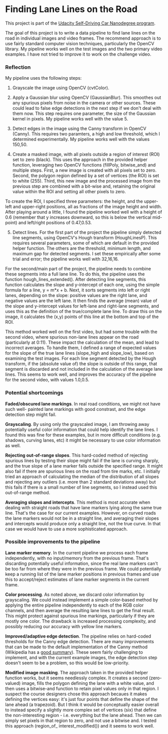 # Finding Lane Lines on the Road

This project is part of the [Udacity Self-Driving Car Nanodegree program](https://github.com/udacity/CarND-LaneLines-P1).

The goal of this project is to write a data pipeline to find lane lines on the road in
individual images and video frames. The recommend approach is to use fairly standard 
computer vision techniques, particularly the OpenCV library. My pipeline works well on
the test images and the two primary video examples. I have not tried to improve it to work
on the challenge video.

### Reflection

My pipeline uses the following steps:

1. Grayscale the image using OpenCV (cvtColor). 

2. Apply a Gaussian blur using OpenCV (GaussianBlur). This smoothes out any spurious 
pixels from noise in the camera or other sources. These could lead to false edge 
detections in the next step if we don't deal with them now. This step requires one 
parameter, the size of the Gaussian kernel in pixels. My pipeline works well with the 
value 5.

3. Detect edges in the image using the Canny transform in OpenCV (Canny). This requires 
two paramters, a high and low threshold, which I determined experimentally. My 
pipeline works well with the values 150,50.

4. Create a masked image, with all pixels outside a region of interest (ROI) set to zero
(black). This uses the approach in the provided helper function, leveraging two OpenCV 
functions (fillPoly, bitwise_and) and multiple steps. First, a new image is created with
all pixels set to zero. Second, the polygon region defined by a set of vertices (the ROI)
is set to white (255). Third, this new image and the processed image from the previous 
step are combined with a bit-wise and, retaining the original value within the ROI and
setting all other pixels to zero. 

 To create the ROI, I specified three parameters: the height, and the upper-left and 
upper-right positions, all as fractions of the image height and width. After playing 
around a little, I found the pipeline worked well with a height of 0.6 (remember that y 
increases downward, so this is below the vertical mid-point) and left/right positions of 
0.47,0.53.

5. Detect lines. For the first part of the project the pipeline simply detected line
segments, using OpenCV's Hough transform (HoughLinesP). This requires several 
parameters, some of which are default in the provided helper function. The others are
the threshold, minimum length, and maximum gap for detected segments. I set these 
empirically after some trial and error; the pipeline works well with 32,16,16.

 For the second/main part of the project, the pipeline needs to combine these segments 
into a full lane line. To do this, the pipeline uses the function 
hough_lines_extended(). After detecting line segments, this function calculates the slope
and y-intercept of each one, using the simple formula for a line, y = m*x + b. Next, it 
sorts segments into left or right lanes, depending on the slope: positive values are the 
right lane, and negative values are the left lane. It then finds the average (mean) 
value of the slope and y-intercept values for left-lane and right-lane segments, and 
uses this as the definition of the true/complete lane line. To draw this on the image, 
it calculates the (x,y) points of this line at the bottom and top of the ROI.

 This method worked well on the first video, but had some trouble with the second video,
where spurious non-lane lines appear on the road (particularly at 0:11). These impact
the calculation of the mean, and lead to incorrect averages. To handle them,
I defined a range of expected values for the slope of the true lane lines (slope_high 
and slope_low), based on examining the test images. For each line segment detected by 
the Hough transform, if the (absolute value of) the slope is outside of this range, 
that segment is discarded and not included in the calculation of the average lane lines. 
This seems to work well, and improves the accuracy of the pipeline for the second video, 
with values 1.0,0.5.

### Potential shortcomings

**Faded/obscured lane markings**. In real road conditions, we might not have such well-
painted lane markings with good constrast, and the edge detection step might fail.

**Grayscaling**. By using only the grayscaled image, I am throwing away potentially useful color
information that could help identify the lane lines. I found this was fine for these 
examples, but in more difficult conditions (e.g. shadows, curving lanes, etc) it might be 
necessary to use color information as well.

**Rejecting out-of-range slopes**. This hard-coded method of rejecting spurious lines by
testing their slope might fail if the lane is curving sharply, and the true slope of a 
lane marker falls outside the specified range. It might also fail if there are 
spurious lines on the road from tire marks, etc. I initially tried an approach of 
calculating the median of the distribution of all slopes and rejecting any outliers 
(i.e. more than 2 standard deviations away) but this fails if there is a small number
of line segments, so I instead used this out-of-range method.

**Averaging slopes and intercepts**. This method is most accurate when dealing with straight
roads that have lane markers lying along the same true line. That's the case for our
current examples. However, on curved roads the lane markers would not be in a straight
line, and averaging their slopes and intercepts would produce only a straight line, 
not the true curve. In that case we would have to use a more sophisticated approach.

### Possible improvements to the pipeline

**Lane marker memory**. In the current pipeline we process each frame independently, with 
no input/memory from the previous frame. That's discarding potentially useful information,
since the real lane markers can't be too far from where they were in the previous frame. 
We could potentially keep a running list of the lane marker positions in previous frames
and use this to accept/reject estimates of lane marker segments in the current frame.

**Color processing**. As noted above, we discard color information by grayscaling. We could 
instead implement a simple color-based method by applying the entire pipeline independently
to each of the RGB color channels, and then average the resulting lane lines to get the
final result. This might protect against spurious line markings, particularly if they are
mostly one color. The drawback is increased processing complexity, and possibly reducing
our accuracy with yellow line markers.

**Improved/adaptive edge detection**. The pipeline relies on hard-coded thresholds for the Canny 
edge detection. There are many improvements that can be made to the default implementation
of the Canny method (Wikipedia has a [good summary](https://en.wikipedia.org/wiki/Otsu%27s_method)).
These seem fairly challenging to implement, and with the current example images, the edge
detection step doesn't seem to be a problem, so this would be low-priority.

**Modified image masking**. The approach taken in the provided helper function works, but it seems 
needlessly complex. It creates a second (zero-valued) image, fills the polygon defining 
the lane with a white value, and then uses a bitwise-and function to retain pixel values 
only in that region. I suspect the course designers chose this approach becaues it makes
defining the vertices easy: it's just four points that define the shape of the lane 
ahead (a trapezoid). But I think it would be conceptually easier overall to instead 
specify a slightly more complex set of vertices (six) that define the non-interesting 
region - i.e. everything but the lane ahead. Then we can simply set pixels in that 
region to zero, and not use a bitwise and. I tested this approach (region_of_
interest_modified()) and it seems to work well.
